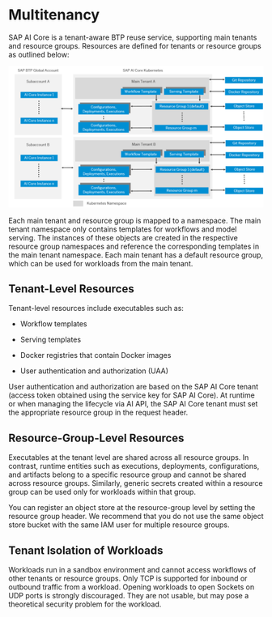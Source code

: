 <!-- loioee90fe114c26439fb0feff9f8f014458 -->

# Multitenancy

SAP AI Core is a tenant-aware BTP reuse service, supporting main tenants and resource groups. Resources are defined for tenants or resource groups as outlined below:

![](images/Multitenancy_diagram_29a8dde.png)

Each main tenant and resource group is mapped to a namespace. The main tenant namespace only contains templates for workflows and model serving. The instances of these objects are created in the respective resource group namespaces and reference the corresponding templates in the main tenant namespace. Each main tenant has a default resource group, which can be used for workloads from the main tenant.



<a name="loioee90fe114c26439fb0feff9f8f014458__section_ezv_jzw_mzb"/>

## Tenant-Level Resources

Tenant-level resources include executables such as:

-   Workflow templates

-   Serving templates

-   Docker registries that contain Docker images

-   User authentication and authorization \(UAA\)


User authentication and authorization are based on the SAP AI Core tenant \(access token obtained using the service key for SAP AI Core\). At runtime or when managing the lifecycle via AI API, the SAP AI Core tenant must set the appropriate resource group in the request header.



<a name="loioee90fe114c26439fb0feff9f8f014458__section_resource_group_level_resources"/>

## Resource-Group-Level Resources

Executables at the tenant level are shared across all resource groups. In contrast, runtime entities such as executions, deployments, configurations, and artifacts belong to a specific resource group and cannot be shared across resource groups. Similarly, generic secrets created within a resource group can be used only for workloads within that group.

You can register an object store at the resource-group level by setting the resource group header. We recommend that you do not use the same object store bucket with the same IAM user for multiple resource groups.



<a name="loioee90fe114c26439fb0feff9f8f014458__section_i5q_2cx_mzb"/>

## Tenant Isolation of Workloads

Workloads run in a sandbox environment and cannot access workflows of other tenants or resource groups. Only TCP is supported for inbound or outbound traffic from a workload. Opening workloads to open Sockets on UDP ports is strongly discouraged. They are not usable, but may pose a theoretical security problem for the workload.

